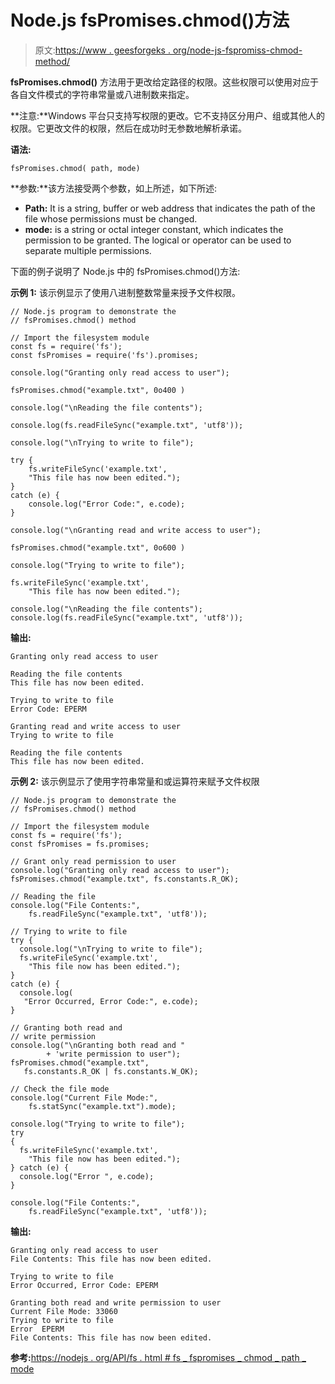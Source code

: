# Node.js fsPromises.chmod()方法

> 原文:[https://www . geesforgeks . org/node-js-fspromiss-chmod-method/](https://www.geeksforgeeks.org/node-js-fspromises-chmod-method/)

**fsPromises.chmod()** 方法用于更改给定路径的权限。这些权限可以使用对应于各自文件模式的字符串常量或八进制数来指定。

**注意:**Windows 平台只支持写权限的更改。它不支持区分用户、组或其他人的权限。它更改文件的权限，然后在成功时无参数地解析承诺。

**语法:**

```
fsPromises.chmod( path, mode)
```

**参数:**该方法接受两个参数，如上所述，如下所述:

*   **Path:** It is a string, buffer or web address that indicates the path of the file whose permissions must be changed.
*   **mode:** is a string or octal integer constant, which indicates the permission to be granted. The logical or operator can be used to separate multiple permissions.

下面的例子说明了 Node.js 中的 fsPromises.chmod()方法:

**示例 1:** 该示例显示了使用八进制整数常量来授予文件权限。

```
// Node.js program to demonstrate the 
// fsPromises.chmod() method 

// Import the filesystem module 
const fs = require('fs'); 
const fsPromises = require('fs').promises;

console.log("Granting only read access to user"); 

fsPromises.chmod("example.txt", 0o400 ) 

console.log("\nReading the file contents"); 

console.log(fs.readFileSync("example.txt", 'utf8')); 

console.log("\nTrying to write to file"); 

try { 
    fs.writeFileSync('example.txt', 
    "This file has now been edited."); 
} 
catch (e) { 
    console.log("Error Code:", e.code); 
} 

console.log("\nGranting read and write access to user"); 

fsPromises.chmod("example.txt", 0o600 ) 

console.log("Trying to write to file"); 

fs.writeFileSync('example.txt', 
    "This file has now been edited."); 

console.log("\nReading the file contents"); 
console.log(fs.readFileSync("example.txt", 'utf8')); 
```

**输出:**

```
Granting only read access to user

Reading the file contents     
This file has now been edited.

Trying to write to file       
Error Code: EPERM

Granting read and write access to user
Trying to write to file

Reading the file contents
This file has now been edited.

```

**示例 2:** 该示例显示了使用字符串常量和或运算符来赋予文件权限

```
// Node.js program to demonstrate the 
// fsPromises.chmod() method 

// Import the filesystem module 
const fs = require('fs'); 
const fsPromises = fs.promises;

// Grant only read permission to user 
console.log("Granting only read access to user"); 
fsPromises.chmod("example.txt", fs.constants.R_OK);

// Reading the file 
console.log("File Contents:", 
    fs.readFileSync("example.txt", 'utf8')); 

// Trying to write to file 
try { 
  console.log("\nTrying to write to file"); 
  fs.writeFileSync('example.txt', 
    "This file now has been edited."); 
} 
catch (e) { 
  console.log(
   "Error Occurred, Error Code:", e.code); 
} 

// Granting both read and 
// write permission 
console.log("\nGranting both read and "
        + 'write permission to user"); 
fsPromises.chmod("example.txt", 
   fs.constants.R_OK | fs.constants.W_OK);

// Check the file mode 
console.log("Current File Mode:", 
    fs.statSync("example.txt").mode); 

console.log("Trying to write to file"); 
try
{
  fs.writeFileSync('example.txt', 
    "This file now has been edited."); 
} catch (e) {
  console.log("Error ", e.code);
}

console.log("File Contents:", 
    fs.readFileSync("example.txt", 'utf8')); 
```

**输出:**

```
Granting only read access to user
File Contents: This file has now been edited.  

Trying to write to file
Error Occurred, Error Code: EPERM

Granting both read and write permission to user
Current File Mode: 33060
Trying to write to file
Error  EPERM
File Contents: This file has now been edited.

```

**参考:**[https://nodejs . org/API/fs . html # fs _ fspromises _ chmod _ path _ mode](https://nodejs.org/api/fs.html#fs_fspromises_chmod_path_mode)